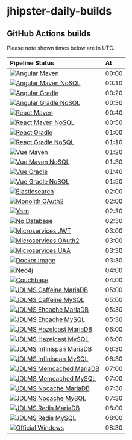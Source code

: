 # jhipster-daily-builds

## GitHub Actions builds

Please note shown times below are in UTC.

| Pipeline Status                                                                | At    |
|:-------------------------------------------------------------------------------|:------|
| [![Angular Maven][github-angular-maven]][github-actions]                       | 00:00 |
| [![Angular Maven NoSQL][github-angular-maven-nosql]][github-actions]           | 00:10 |
| [![Angular Gradle][github-angular-gradle]][github-actions]                     | 00:20 |
| [![Angular Gradle NoSQL][github-angular-gradle-nosql]][github-actions]         | 00:30 |
| [![React Maven][github-react-maven]][github-actions]                           | 00:40 |
| [![React Maven NoSQL][github-react-maven-nosql]][github-actions]               | 00:50 |
| [![React Gradle][github-react-gradle]][github-actions]                         | 01:00 |
| [![React Gradle NoSQL][github-react-gradle-nosql]][github-actions]             | 01:10 |
| [![Vue Maven][github-vue-maven]][github-actions]                               | 01:20 |
| [![Vue Maven NoSQL][github-vue-maven-nosql]][github-actions]                   | 01:30 |
| [![Vue Gradle][github-vue-gradle]][github-actions]                             | 01:40 |
| [![Vue Gradle NoSQL][github-vue-gradle-nosql]][github-actions]                 | 01:50 |
| [![Elasticsearch][github-elasticsearch]][github-actions]                       | 02:00 |
| [![Monolith OAuth2][github-monolith-oauth2]][github-actions]                   | 02:00 |
| [![Yarn][github-yarn]][github-actions]                                         | 02:30 |
| [![No Database][github-no-database]][github-actions]                           | 02:30 |
| [![Microservices JWT][github-ms-jwt]][github-actions]                          | 03:00 |
| [![Microservices OAuth2][github-ms-oauth2]][github-actions]                    | 03:00 |
| [![Microservices UAA][github-ms-uaa]][github-actions]                          | 03:30 |
| [![Docker Image][github-docker-image]][github-actions]                         | 03:30 |
| [![Neo4j][github-neo4j]][github-actions]                                       | 04:00 |
| [![Couchbase][github-couchbase]][github-actions]                               | 04:00 |
| [![JDLMS Caffeine MariaDB][github-jdlms-caffeine-mariadb]][github-actions]     | 05:00 |
| [![JDLMS Caffeine MySQL][github-jdlms-caffeine-mysql]][github-actions]         | 05:00 |
| [![JDLMS Ehcache MariaDB][github-jdlms-ehcache-mariadb]][github-actions]       | 05:30 |
| [![JDLMS Ehcache MySQL][github-jdlms-ehcache-mysql]][github-actions]           | 05:30 |
| [![JDLMS Hazelcast MariaDB][github-jdlms-hazelcast-mariadb]][github-actions]   | 06:00 |
| [![JDLMS Hazelcast MySQL][github-jdlms-hazelcast-mysql]][github-actions]       | 06:00 |
| [![JDLMS Infinispan MariaDB][github-jdlms-infinispan-mariadb]][github-actions] | 06:30 |
| [![JDLMS Infinispan MySQL][github-jdlms-infinispan-mysql]][github-actions]     | 06:30 |
| [![JDLMS Memcached MariaDB][github-jdlms-memcached-mariadb]][github-actions]   | 07:00 |
| [![JDLMS Memcached MySQL][github-jdlms-memcached-mysql]][github-actions]       | 07:00 |
| [![JDLMS Nocache MariaDB][github-jdlms-nocache-mariadb]][github-actions]       | 07:30 |
| [![JDLMS Nocache MySQL][github-jdlms-nocache-mysql]][github-actions]           | 07:30 |
| [![JDLMS Redis MariaDB][github-jdlms-redis-mariadb]][github-actions]           | 08:00 |
| [![JDLMS Redis MySQL][github-jdlms-redis-mysql]][github-actions]               | 08:00 |
| [![Official Windows][github-official-windows]][github-actions]                 | 08:30 |

[github-actions]: https://github.com/hipster-labs/jhipster-daily-builds/actions

[github-angular-maven]: https://github.com/hipster-labs/jhipster-daily-builds/workflows/Angular%20Maven/badge.svg
[github-angular-maven-nosql]: https://github.com/hipster-labs/jhipster-daily-builds/workflows/Angular%20Maven%20NoSQL/badge.svg
[github-angular-gradle]: https://github.com/hipster-labs/jhipster-daily-builds/workflows/Angular%20Gradle/badge.svg
[github-angular-gradle-nosql]: https://github.com/hipster-labs/jhipster-daily-builds/workflows/Angular%20Gradle%20NoSQL/badge.svg

[github-react-maven]: https://github.com/hipster-labs/jhipster-daily-builds/workflows/React%20Maven/badge.svg
[github-react-maven-nosql]: https://github.com/hipster-labs/jhipster-daily-builds/workflows/React%20Maven%20NoSQL/badge.svg
[github-react-gradle]: https://github.com/hipster-labs/jhipster-daily-builds/workflows/React%20Gradle/badge.svg
[github-react-gradle-nosql]: https://github.com/hipster-labs/jhipster-daily-builds/workflows/React%20Gradle%20NoSQL/badge.svg

[github-vue-maven]: https://github.com/hipster-labs/jhipster-daily-builds/workflows/Vue%20Maven/badge.svg
[github-vue-maven-nosql]: https://github.com/hipster-labs/jhipster-daily-builds/workflows/Vue%20Maven%20NoSQL/badge.svg
[github-vue-gradle]: https://github.com/hipster-labs/jhipster-daily-builds/workflows/Vue%20Gradle/badge.svg
[github-vue-gradle-nosql]: https://github.com/hipster-labs/jhipster-daily-builds/workflows/Vue%20Gradle%20NoSQL/badge.svg

[github-elasticsearch]: https://github.com/hipster-labs/jhipster-daily-builds/workflows/Elasticsearch/badge.svg
[github-monolith-oauth2]: https://github.com/hipster-labs/jhipster-daily-builds/workflows/Monolith%20OAuth2/badge.svg
[github-yarn]: https://github.com/hipster-labs/jhipster-daily-builds/workflows/Yarn/badge.svg
[github-no-database]: https://github.com/hipster-labs/jhipster-daily-builds/workflows/No%20Database/badge.svg

[github-ms-jwt]: https://github.com/hipster-labs/jhipster-daily-builds/workflows/Microservices%20JWT/badge.svg
[github-ms-oauth2]: https://github.com/hipster-labs/jhipster-daily-builds/workflows/Microservices%20OAuth2/badge.svg
[github-ms-uaa]: https://github.com/hipster-labs/jhipster-daily-builds/workflows/Microservices%20UAA/badge.svg
[github-docker-image]: https://github.com/hipster-labs/jhipster-daily-builds/workflows/Docker%20Image/badge.svg

[github-neo4j]: https://github.com/hipster-labs/jhipster-daily-builds/workflows/Neo4j/badge.svg
[github-couchbase]: https://github.com/hipster-labs/jhipster-daily-builds/workflows/Couchbase/badge.svg

[github-jdlms-caffeine-mariadb]: https://github.com/hipster-labs/jhipster-daily-builds/workflows/JDLMS%20Caffeine%20MariaDB/badge.svg
[github-jdlms-caffeine-mysql]: https://github.com/hipster-labs/jhipster-daily-builds/workflows/JDLMS%20Caffeine%20MySQL/badge.svg
[github-jdlms-ehcache-mariadb]: https://github.com/hipster-labs/jhipster-daily-builds/workflows/JDLMS%20Ehcache%20MariaDB/badge.svg
[github-jdlms-ehcache-mysql]: https://github.com/hipster-labs/jhipster-daily-builds/workflows/JDLMS%20Ehcache%20MySQL/badge.svg
[github-jdlms-hazelcast-mariadb]: https://github.com/hipster-labs/jhipster-daily-builds/workflows/JDLMS%20Hazelcast%20MariaDB/badge.svg
[github-jdlms-hazelcast-mysql]: https://github.com/hipster-labs/jhipster-daily-builds/workflows/JDLMS%20Hazelcast%20MySQL/badge.svg
[github-jdlms-infinispan-mariadb]: https://github.com/hipster-labs/jhipster-daily-builds/workflows/JDLMS%20Infinispan%20MariaDB/badge.svg
[github-jdlms-infinispan-mysql]: https://github.com/hipster-labs/jhipster-daily-builds/workflows/JDLMS%20Infinispan%20MySQL/badge.svg
[github-jdlms-memcached-mariadb]: https://github.com/hipster-labs/jhipster-daily-builds/workflows/JDLMS%20Memcached%20MariaDB/badge.svg
[github-jdlms-memcached-mysql]: https://github.com/hipster-labs/jhipster-daily-builds/workflows/JDLMS%20Memcached%20MySQL/badge.svg
[github-jdlms-nocache-mariadb]: https://github.com/hipster-labs/jhipster-daily-builds/workflows/JDLMS%20Nocache%20MariaDB/badge.svg
[github-jdlms-nocache-mysql]: https://github.com/hipster-labs/jhipster-daily-builds/workflows/JDLMS%20Nocache%20MySQL/badge.svg
[github-jdlms-redis-mariadb]: https://github.com/hipster-labs/jhipster-daily-builds/workflows/JDLMS%20Redis%20MariaDB/badge.svg
[github-jdlms-redis-mysql]: https://github.com/hipster-labs/jhipster-daily-builds/workflows/JDLMS%20Redis%20MySQL/badge.svg
[github-official-windows]: https://github.com/hipster-labs/jhipster-daily-builds/workflows/Official%20Windows/badge.svg